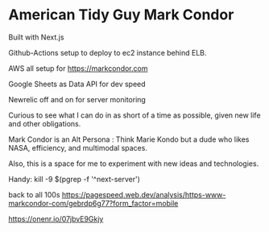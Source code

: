 # American Tidy Guy Mark Condor

Built with Next.js

Github-Actions setup to deploy to ec2 instance behind ELB.

AWS all setup for https://markcondor.com

Google Sheets as Data API for dev speed

Newrelic off and on for server monitoring

Curious to see what I can do in as short of a time as possible, given new life and other obligations.

Mark Condor is an Alt Persona : Think Marie Kondo but a dude who likes NASA, efficiency, and multimodal spaces.

Also, this is a space for me to experiment with new ideas and technologies.

Handy:
kill -9 $(pgrep -f '^next-server')

back to all 100s
https://pagespeed.web.dev/analysis/https-www-markcondor-com/gebrdp6g77?form_factor=mobile


https://onenr.io/07jbvE9Gkjy


